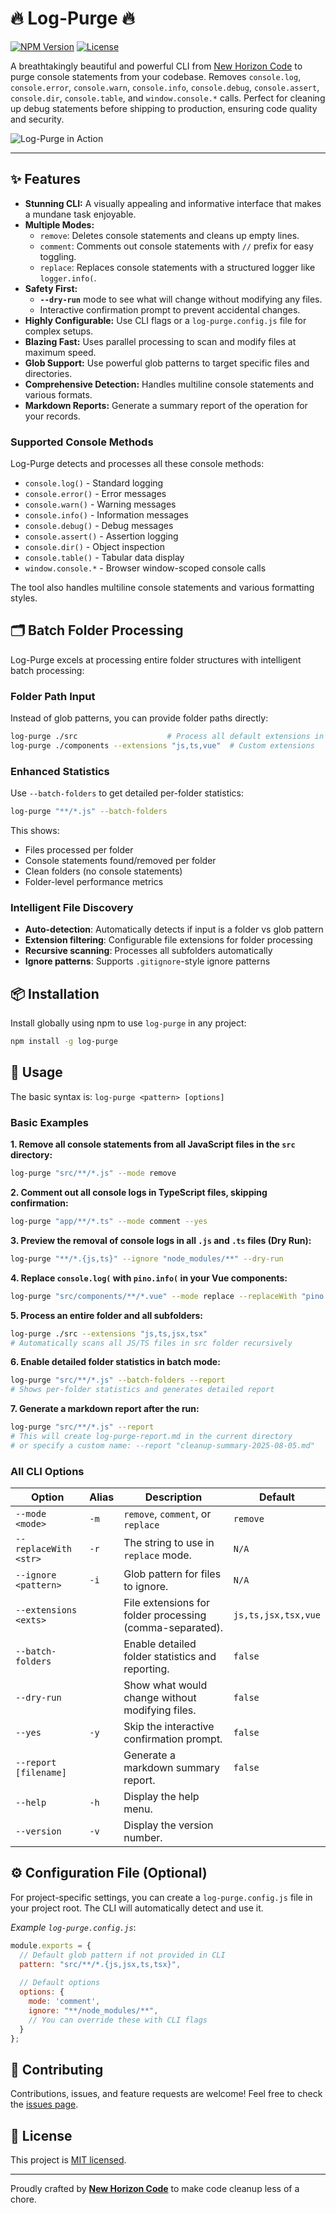 # 🔥 Log-Purge 🔥

[![NPM Version](https://img.shields.io/npm/v/log-purge.svg)](https://www.npmjs.com/package/log-purge)
[![License](https://img.shields.io/npm/l/log-purge.svg)](https://github.com/new-horizon-code-repo/log-purge/blob/main/LICENSE)

A breathtakingly beautiful and powerful CLI from [New Horizon Code](https://newhorizoncode.io) to purge console statements from your codebase. Removes `console.log`, `console.error`, `console.warn`, `console.info`, `console.debug`, `console.assert`, `console.dir`, `console.table`, and `window.console.*` calls. Perfect for cleaning up debug statements before shipping to production, ensuring code quality and security.

![Log-Purge in Action](purge.png)


---

## ✨ Features

* **Stunning CLI:** A visually appealing and informative interface that makes a mundane task enjoyable.
* **Multiple Modes:**
    * `remove`: Deletes console statements and cleans up empty lines.
    * `comment`: Comments out console statements with `//` prefix for easy toggling.
    * `replace`: Replaces console statements with a structured logger like `logger.info(`.
* **Safety First:**
    * **`--dry-run`** mode to see what will change without modifying any files.
    * Interactive confirmation prompt to prevent accidental changes.
* **Highly Configurable:** Use CLI flags or a `log-purge.config.js` file for complex setups.
* **Blazing Fast:** Uses parallel processing to scan and modify files at maximum speed.
* **Glob Support:** Use powerful glob patterns to target specific files and directories.
* **Comprehensive Detection:** Handles multiline console statements and various formats.
* **Markdown Reports:** Generate a summary report of the operation for your records.

### Supported Console Methods

Log-Purge detects and processes all these console methods:
- `console.log()` - Standard logging
- `console.error()` - Error messages  
- `console.warn()` - Warning messages
- `console.info()` - Information messages
- `console.debug()` - Debug messages
- `console.assert()` - Assertion logging
- `console.dir()` - Object inspection
- `console.table()` - Tabular data display
- `window.console.*` - Browser window-scoped console calls

The tool also handles multiline console statements and various formatting styles.

## 🗂️ Batch Folder Processing

Log-Purge excels at processing entire folder structures with intelligent batch processing:

### Folder Path Input
Instead of glob patterns, you can provide folder paths directly:
```bash
log-purge ./src                    # Process all default extensions in src/
log-purge ./components --extensions "js,ts,vue"  # Custom extensions
```

### Enhanced Statistics
Use `--batch-folders` to get detailed per-folder statistics:
```bash
log-purge "**/*.js" --batch-folders
```

This shows:
- Files processed per folder
- Console statements found/removed per folder
- Clean folders (no console statements)
- Folder-level performance metrics

### Intelligent File Discovery
- **Auto-detection**: Automatically detects if input is a folder vs glob pattern
- **Extension filtering**: Configurable file extensions for folder processing
- **Recursive scanning**: Processes all subfolders automatically
- **Ignore patterns**: Supports `.gitignore`-style ignore patterns

## 📦 Installation

Install globally using npm to use `log-purge` in any project:

```bash
npm install -g log-purge
```

## 🚀 Usage

The basic syntax is: `log-purge <pattern> [options]`

### Basic Examples

**1. Remove all console statements from all JavaScript files in the `src` directory:**

```bash
log-purge "src/**/*.js" --mode remove
```

**2. Comment out all console logs in TypeScript files, skipping confirmation:**

```bash
log-purge "app/**/*.ts" --mode comment --yes
```

**3. Preview the removal of console logs in all `.js` and `.ts` files (Dry Run):**

```bash
log-purge "**/*.{js,ts}" --ignore "node_modules/**" --dry-run
```

**4. Replace `console.log(` with `pino.info(` in your Vue components:**

```bash
log-purge "src/components/**/*.vue" --mode replace --replaceWith "pino.info("
```

**5. Process an entire folder and all subfolders:**
```bash
log-purge ./src --extensions "js,ts,jsx,tsx"
# Automatically scans all JS/TS files in src folder recursively
```

**6. Enable detailed folder statistics in batch mode:**
```bash
log-purge "src/**/*.js" --batch-folders --report
# Shows per-folder statistics and generates detailed report
```

**7. Generate a markdown report after the run:**
```bash
log-purge "src/**/*.js" --report
# This will create log-purge-report.md in the current directory
# or specify a custom name: --report "cleanup-summary-2025-08-05.md"
```


### All CLI Options

| Option                  | Alias | Description                                                               | Default  |
| ----------------------- | ----- | ------------------------------------------------------------------------- | -------- |
| `--mode <mode>`         | `-m`  | `remove`, `comment`, or `replace`                                         | `remove` |
| `--replaceWith <str>`   | `-r`  | The string to use in `replace` mode.                                      | `N/A`    |
| `--ignore <pattern>`    | `-i`  | Glob pattern for files to ignore.                                         | `N/A`    |
| `--extensions <exts>`   |       | File extensions for folder processing (comma-separated).                  | `js,ts,jsx,tsx,vue` |
| `--batch-folders`       |       | Enable detailed folder statistics and reporting.                          | `false`  |
| `--dry-run`             |       | Show what would change without modifying files.                           | `false`  |
| `--yes`                 | `-y`  | Skip the interactive confirmation prompt.                                 | `false`  |
| `--report [filename]`   |       | Generate a markdown summary report.                                       | `false`  |
| `--help`                | `-h`  | Display the help menu.                                                    |          |
| `--version`             | `-v`  | Display the version number.                                               |          |


## ⚙️ Configuration File (Optional)

For project-specific settings, you can create a `log-purge.config.js` file in your project root. The CLI will automatically detect and use it.

*Example `log-purge.config.js`*:
```javascript
module.exports = {
  // Default glob pattern if not provided in CLI
  pattern: "src/**/*.{js,jsx,ts,tsx}",
  
  // Default options
  options: {
    mode: 'comment',
    ignore: "**/node_modules/**",
    // You can override these with CLI flags
  }
};
```

## 🤝 Contributing

Contributions, issues, and feature requests are welcome! Feel free to check the [issues page](https://github.com/new-horizon-code-repo/log-purge/issues).

## 📜 License

This project is [MIT licensed](https://github.com/new-horizon-code-repo/log-purge/blob/main/LICENSE).

---
Proudly crafted by [**New Horizon Code**](https://newhorizoncode.io) to make code cleanup less of a chore.
